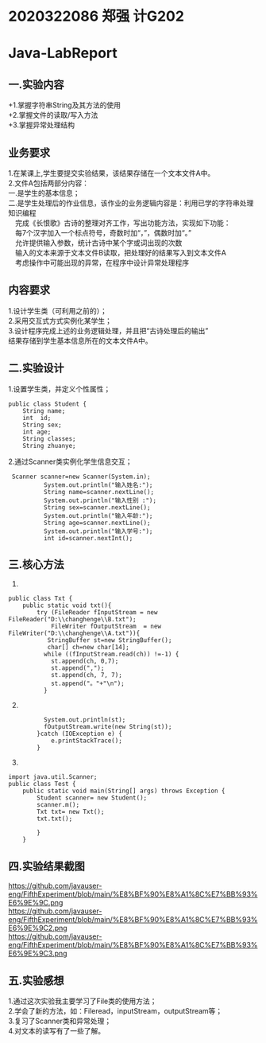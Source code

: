 #  2020322086 郑强 计G202 
# Java-LabReport
## 一.实验内容
+1.掌握字符串String及其方法的使用  
+2.掌握文件的读取/写入方法  
+3.掌握异常处理结构  

## 业务要求
1.在某课上,学生要提交实验结果，该结果存储在一个文本文件A中。  
2.文件A包括两部分内容：  
一.是学生的基本信息；  
二.是学生处理后的作业信息，该作业的业务逻辑内容是：利用已学的字符串处理知识编程  
&emsp;完成《长恨歌》古诗的整理对齐工作，写出功能方法，实现如下功能：  
&emsp;每7个汉字加入一个标点符号，奇数时加“，”，偶数时加“。”  
&emsp;允许提供输入参数，统计古诗中某个字或词出现的次数  
&emsp;输入的文本来源于文本文件B读取，把处理好的结果写入到文本文件A  
&emsp;考虑操作中可能出现的异常，在程序中设计异常处理程序  

## 内容要求  
1.设计学生类（可利用之前的）；  
2.采用交互式方式实例化某学生；  
3.设计程序完成上述的业务逻辑处理，并且把“古诗处理后的输出”  
结果存储到学生基本信息所在的文本文件A中。  


## 二.实验设计

1.设置学生类，并定义个性属性；  
```
public class Student {
	String name;							
	int  id;						    	
	String sex;							
	int age;						
	String classes;					
	String zhuanye;		
```
2.通过Scanner类实例化学生信息交互；
```
 Scanner scanner=new Scanner(System.in);
		  System.out.println("输入姓名:");
		  String name=scanner.nextLine(); 
		  System.out.println("输入性别 :");
		  String sex=scanner.nextLine();
		  System.out.println("输入年龄:");
		  String age=scanner.nextLine();
		  System.out.println("输入学号:");
		  int id=scanner.nextInt();
```
## 三.核心方法  
1.  
```
public class Txt {
	public static void txt(){
		try (FileReader fInputStream = new FileReader("D:\\changhenge\\B.txt");
			FileWriter fOutputStream  = new FileWriter("D:\\changhenge\\A.txt")){
		   StringBuffer st=new StringBuffer();
		   char[] ch=new char[14];
		  while ((fInputStream.read(ch)) !=-1) {
		    st.append(ch, 0,7);
		    st.append(",");
		    st.append(ch, 7, 7);
		    st.append("。"+"\n");
		  }
```
2.  
```
		  System.out.println(st);
	      fOutputStream.write(new String(st));
		}catch (IOException e) {
			e.printStackTrace();
		}
```  
3.
```
import java.util.Scanner;
public class Test {
	public static void main(String[] args) throws Exception {
		Student scanner= new Student();
		scanner.m();
		Txt txt= new Txt();
		txt.txt();
		
		} 
	}
```
## 四.实验结果截图 
https://github.com/javauser-eng/FifthExperiment/blob/main/%E8%BF%90%E8%A1%8C%E7%BB%93%E6%9E%9C.png  
https://github.com/javauser-eng/FifthExperiment/blob/main/%E8%BF%90%E8%A1%8C%E7%BB%93%E6%9E%9C2.png  
https://github.com/javauser-eng/FifthExperiment/blob/main/%E8%BF%90%E8%A1%8C%E7%BB%93%E6%9E%9C3.png  

## 五.实验感想  
1.通过这次实验我主要学习了File类的使用方法；  
2.学会了新的方法，如：Fileread，inputStream，outputStream等；  
3.复习了Scanner类和异常处理；  
4.对文本的读写有了一些了解。
